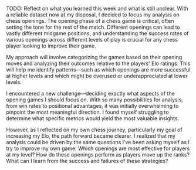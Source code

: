 TODO: Reflect on what you learned this week and what is still unclear.
With a reliable dataset now at my disposal, I decided to focus my analysis on chess openings. The opening phase of a chess game is critical, often setting the tone for the rest of the match. Different openings can lead to vastly different midgame positions, and understanding the success rates of various openings across different levels of play is crucial for any chess player looking to improve their game.

My approach will involve categorizing the games based on their opening moves and analyzing their outcomes relative to the players' Elo ratings. This will help me identify patterns—such as which openings are more successful at higher levels and which might be overused or underappreciated at lower levels. 

 I encountered a new challenge—deciding exactly what aspects of the opening games I should focus on. With so many possibilities for analysis, from win rates to positional advantages, it was initially overwhelming to pinpoint the most meaningful direction. I found myself struggling to determine what specific metrics would yield the most valuable insights.

However, as I reflected on my own chess journey, particularly my goal of increasing my Elo, the path forward became clearer. I realized that my analysis could be driven by the same questions I’ve been asking myself as I try to improve my own game: Which openings are most effective for players at my level? How do these openings perform as players move up the ranks? What can I learn from the success and failures of these strategies?